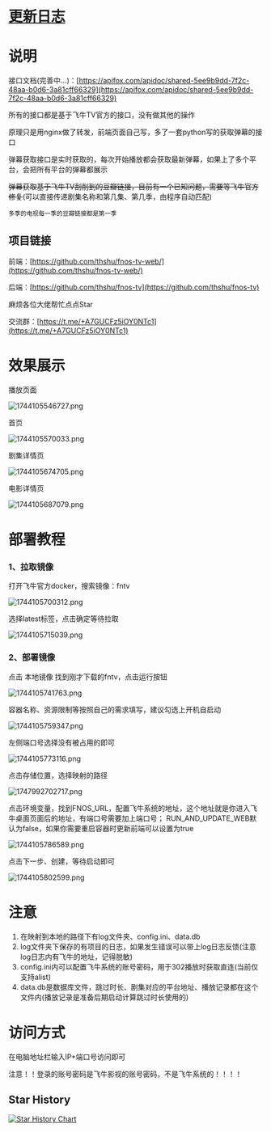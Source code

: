 ﻿# [更新日志](./UpdateLog.md)

# 说明

接口文档(完善中...)：[https://apifox.com/apidoc/shared-5ee9b9dd-7f2c-48aa-b0d6-3a81cff66329](https://apifox.com/apidoc/shared-5ee9b9dd-7f2c-48aa-b0d6-3a81cff66329)

所有的接口都是基于飞牛TV官方的接口，没有做其他的操作

原理只是用nginx做了转发，前端页面自己写，多了一套python写的获取弹幕的接口

弹幕获取接口是实时获取的，每次开始播放都会获取最新弹幕，如果上了多个平台，会把所有平台的弹幕都展示

~~弹幕获取基于飞牛TV刮削到的豆瓣链接，目前有一个已知问题，需要等飞牛官方修复~~(可以直接传递剧集名称和第几集、第几季，由程序自动匹配)

```
多季的电视每一季的豆瓣链接都是第一季
```


## 项目链接

前端：[https://github.com/thshu/fnos-tv-web/](https://github.com/thshu/fnos-tv-web/)

后端：[https://github.com/thshu/fnos-tv](https://github.com/thshu/fnos-tv)

麻烦各位大佬帮忙点点Star

交流群：[https://t.me/+A7GUCFz5iOY0NTc1](https://t.me/+A7GUCFz5iOY0NTc1)

# 效果展示

播放页面

![1744105546727.png](https://pic2.ziyuan.wang/user/2513002960/2025/04/1744104232783_9fc9df586fed3.png)

首页

![1744105570033.png](https://pic2.ziyuan.wang/user/2513002960/2025/04/1744104304591_30e6c8ae3b064.png)

剧集详情页

![1744105674705.png](https://pic2.ziyuan.wang/user/2513002960/2025/04/1744104343917_e6d9ec43949bd.png)

电影详情页

![1744105687079.png](https://pic2.ziyuan.wang/user/2513002960/2025/04/1744104396989_93588e238fef3.png)

# 部署教程

### 1、拉取镜像

打开飞牛官方docker，搜索镜像：fntv

![1744105700312.png](https://pic2.ziyuan.wang/user/2513002960/2025/04/1744104749942_af943697b22f9.png)

选择latest标签，点击确定等待拉取

![1744105715039.png](https://pic2.ziyuan.wang/user/2513002960/2025/04/1744104799300_1f167946e8c9b.png)

### 2、部署镜像

点击 本地镜像 找到刚才下载的fntv，点击运行按钮

![1744105741763.png](https://pic2.ziyuan.wang/user/2513002960/2025/04/1744104865562_bcbfd36108a6c.png)

容器名称、资源限制等按照自己的需求填写，建议勾选上开机自启动

![1744105759347.png](https://pic2.ziyuan.wang/user/2513002960/2025/04/1744104924287_9aba932a89bac.png)

左侧端口号选择没有被占用的即可

![1744105773116.png](https://pic2.ziyuan.wang/user/2513002960/2025/04/1744104948015_bbad954b337a8.png)

点击存储位置，选择映射的路径

![1747992702717.png](https://pic2.ziyuan.wang/user/2513002960/2025/05/1747992702717_66ca7c38aed3d.png)

点击环境变量，找到FNOS_URL，配置飞牛系统的地址，这个地址就是你进入飞牛桌面页面后的地址，有端口号需要加上端口号；
RUN_AND_UPDATE_WEB默认为false，如果你需要重启容器时更新前端可以设置为true

![1744105786589.png](https://pic2.ziyuan.wang/user/2513002960/2025/04/1744104998201_d1e15f193fd57.png)

点击下一步、创建，等待启动即可

![1744105802599.png](https://pic2.ziyuan.wang/user/2513002960/2025/04/1744105085231_3dd04baf9a3ae.png)


# 注意
1. 在映射到本地的路径下有log文件夹、config.ini、data.db
2. log文件夹下保存的有项目的日志，如果发生错误可以带上log日志反馈(注意log日志内有飞牛的地址，记得脱敏)
3. config.ini内可以配置飞牛系统的账号密码，用于302播放时获取直连(当前仅支持alist)
4. data.db是数据库文件，跳过时长、剧集对应的平台地址、播放记录都在这个文件内(播放记录是准备后期启动计算跳过时长使用的)
# 访问方式

在电脑地址栏输入IP+端口号访问即可

注意！！登录的账号密码是飞牛影视的账号密码，不是飞牛系统的！！！！

## Star History

[![Star History Chart](https://api.star-history.com/svg?repos=thshu/fnos-tv&type=Timeline)](https://www.star-history.com/#thshu/fnos-tv&Timeline)
